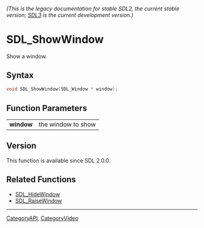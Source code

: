 ###### (This is the legacy documentation for stable SDL2, the current stable version; [SDL3](https://wiki.libsdl.org/SDL3/) is the current development version.)
# SDL_ShowWindow

Show a window.

## Syntax

```c
void SDL_ShowWindow(SDL_Window * window);

```

## Function Parameters

|                |                    |
| -------------- | ------------------ |
| **window**     | the window to show |

## Version

This function is available since SDL 2.0.0.

## Related Functions

* [SDL_HideWindow](SDL_HideWindow)
* [SDL_RaiseWindow](SDL_RaiseWindow)

----
[CategoryAPI](CategoryAPI), [CategoryVideo](CategoryVideo)

